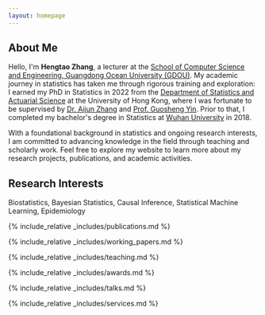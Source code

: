 ```yaml
---
layout: homepage
---
```


## About Me

Hello, I'm **Hengtao Zhang**, a lecturer at the [School of Computer Science and Engineering, Guangdong Ocean University (GDOU)](https://www.gdou.edu.cn>compsci). My academic journey in statistics has taken me through rigorous training and exploration: I earned my PhD in Statistics in 2022 from the [Department of Statistics and Actuarial Science](https://saasweb.hku.hk/index.php) at the University of Hong Kong, where I was fortunate to be supervised by [Dr. Aijun Zhang](https://statsoft.org/) and [Prof. Guosheng Yin](https://saasresearch.hku.hk/~gyin/). Prior to that, I completed my bachelor's degree in Statistics at [Wuhan University](https://www.whu.edu.cn) in 2018.

With a foundational background in statistics and ongoing research interests, I am committed to advancing knowledge in the field through teaching and scholarly work. Feel free to explore my website to learn more about my research projects, publications, and academic activities.

## Research Interests
Biostatistics, Bayesian Statistics, Causal Inference, Statistical Machine Learning, Epidemiology

{% include_relative _includes/publications.md %}

{% include_relative _includes/working_papers.md %}

{% include_relative _includes/teaching.md %}

{% include_relative _includes/awards.md %}

{% include_relative _includes/talks.md %}

{% include_relative _includes/services.md %}
